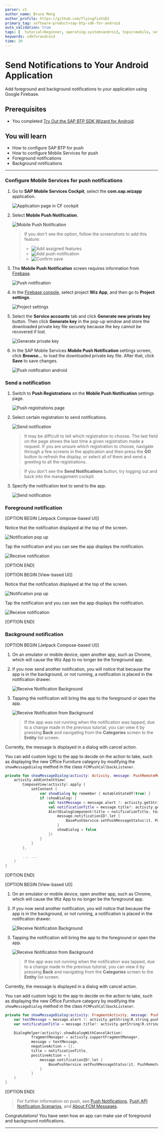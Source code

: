 ```yaml
---
parser: v2
author_name: Bruce Meng
author_profile: https://github.com/flyingfish162
primary_tag: software-product>sap-btp-sdk-for-android
auto_validation: true
tags: [  tutorial>beginner, operating-system>android, topic>mobile, software-product>sap-btp-sdk-for-android, software-product>sap-business-technology-platform ]
keywords: sdkforandroid
time: 20
---
```



# Send Notifications to Your Android Application
<!-- description --> Add foreground and background notifications to your application using Google Firebase.

## Prerequisites
- You completed [Try Out the SAP BTP SDK Wizard for Android](sdk-android-wizard-app).

## You will learn
- How to configure SAP BTP for push
- How to configure Mobile Services for push
- Foreground notifications
- Background notifications

---

### Configure Mobile Services for push notifications


1. Go to **SAP Mobile Services Cockpit**, select the **com.sap.wizapp** application.

    ![Application page in CF cockpit](cf-trial-application-page.png)

2. Select **Mobile Push Notification**.

    ![Mobile Push Notification](push-notification.png)

    >If you don't see the option, follow the screenshots to add this feature:
    >
    > - ![Add assigned features](add-assigned-features.png)
    > - ![Add push notification](add-push-notification.png)
    > - ![Confirm save](confirm-change.png)

3. The **Mobile Push Notification** screen requires information from [Firebase](https://firebase.google.com/).

    ![Push notification](push-notification-blank.png)

4. In the [Firebase console](https://console.firebase.google.com/), select project **Wiz App**, and then go to **Project settings**.

    ![Project settings](firebase-project-settings.png)

5. Select the **Service accounts** tab and click **Generate new private key** button. Then click **Generate key** in the pop-up window and store the downloaded private key file securely because the key cannot be recovered if lost.

    ![Generate private key](generate-private-key.png)

6. In the SAP Mobile Services **Mobile Push Notification** settings screen, click **Browse...** to load the downloaded private key file. After that, click **Save** to save changes.

    ![Push notification android](push-notification-android.png)


### Send a notification


1. Switch to **Push Registrations** on the **Mobile Push Notification** settings page.

    ![Push registrations page](push-registrations.png)

2. Select certain registration to send notifications.

    ![Send notification](send-notification.png)

    >It may be difficult to tell which registration to choose. The last field on the page shows the last time a given registration made a request. If you are unsure which registration to choose, navigate through a few screens in the application and then press the **GO** button to refresh the display, or select all of them and send a greeting to all the registrations.

    >If you don't see the **Send Notifications** button, try logging out and back into the management cockpit.

3. Specify the notification text to send to the app.

    ![Send notification](send-notification2.png)


### Foreground notification


[OPTION BEGIN [Jetpack Compose-based UI]]

Notice that the notification displayed at the top of the screen.

![Notification pop up](pop-up-notification-jc.png)

Tap the notification and you can see the app displays the notification.

![Receive notification](receive-notification-jc.png)

[OPTION END]

[OPTION BEGIN [View-based UI]]

Notice that the notification displayed at the top of the screen.

![Notification pop up](pop-up-notification.png)

Tap the notification and you can see the app displays the notification.

![Receive notification](receive-notification.png)

[OPTION END]


### Background notification


[OPTION BEGIN [Jetpack Compose-based UI]]

1. On an emulator or mobile device, open another app, such as Chrome, which will cause the Wiz App to no longer be the foreground app.

2. If you now send another notification, you will notice that because the app is in the background, or not running, a notification is placed in the notification drawer.

    ![Receive Notification Background](receive-notification-background-jc.png)

3. Tapping the notification will bring the app to the foreground or open the app.

    ![Receive Notification from Background](receive-notification-jc.png)

    >If the app was not running when the notification was tapped, due to a change made in the previous tutorial, you can view it by pressing **Back** and navigating from the **Categories** screen to the **Entity** list screen.

Currently, the message is displayed in a dialog with cancel action.

You can add custom logic to the app to decide on the action to take, such as displaying the new Office Furniture category by modifying the `showMessageDialog` method in the class `FCMPushCallbackListener`.

```Kotlin
private fun showMessageDialog(activity: Activity, message: PushRemoteMessage) {
    activity.addContentView(
        ComposeView(activity).apply {
            setContent {
                var showDialog by remember { mutableStateOf(true) }
                if (showDialog) {
                    val textMessage = message.alert ?: activity.getString(R.string.push_text)
                    val notificationTitle = message.title?: activity.getString(R.string.push_message)
                    AlertDialogComponent(title = notificationTitle, text = textMessage, onPositiveButtonClick = {
                        message.notificationID?.let {
                            BasePushService.setPushMessageStatus(it, PushRemoteMessage.NotificationStatus.CONSUMED)
                        }
                        showDialog = false
                    })
                }
            }
        },
        
        ... ...
    )
}
```

[OPTION END]

[OPTION BEGIN [View-based UI]]

1. On an emulator or mobile device, open another app, such as Chrome, which will cause the Wiz App to no longer be the foreground app.

2. If you now send another notification, you will notice that because the app is in the background, or not running, a notification is placed in the notification drawer.

    ![Receive Notification Background](receive-notification-background.png)

3. Tapping the notification will bring the app to the foreground or open the app.

    ![Receive Notification from Background](receive-notification.png)

    >If the app was not running when the notification was tapped, due to a change made in the previous tutorial, you can view it by pressing **Back** and navigating from the **Categories** screen to the **Entity** list screen.

Currently, the message is displayed in a dialog with cancel action.

You can add custom logic to the app to decide on the action to take, such as displaying the new Office Furniture category by modifying the `showMessageDialog` method in the class `FCMPushCallbackListener`.

```Kotlin
private fun showMessageDialog(activity: FragmentActivity, message: PushRemoteMessage) {
    var textMessage = message.alert ?: activity.getString(R.string.push_text)
    var notificationTitle = message.title?: activity.getString(R.string.push_message)

    DialogHelper(activity).showDialogWithCancelAction(
            fragmentManager = activity.supportFragmentManager,
            message = textMessage,
            negativeAction = {},
            title = notificationTitle,
            positiveAction = {
                message.notificationID?.let {
                    BasePushService.setPushMessageStatus(it, PushRemoteMessage.NotificationStatus.CONSUMED)
                }
            }
    )
}
```

[OPTION END]

>For further information on push, see [Push Notifications](https://help.sap.com/doc/f53c64b93e5140918d676b927a3cd65b/Cloud/en-US/docs-en/guides/features/push/android/push.html), [Push API Notification Scenarios](https://help.sap.com/viewer/38dbd9fbb49240f3b4d954e92335e670/Cloud/en-US/aaec2dbe78ec4fc08ef0a605a899e3dd.html), and [About FCM Messages](https://firebase.google.com/docs/cloud-messaging/concept-options).

Congratulations! You have seen how an app can make use of foreground and background notifications.


---

